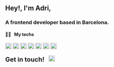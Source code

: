 ## Hey!, I'm Adri,

### A frontend developer based in Barcelona.

#### 👨‍💻 &nbsp; My techs

<span>
  
  <img src="https://img.shields.io/badge/React-525e5b?logo=react&logoColor=blue" alt="React" title="React" height="20" />
  <img src="https://img.shields.io/badge/Angular-525e5b?logo=angular&logoColor=red" alt="Angular" title="Angular" height="20" />
  <img src="https://img.shields.io/badge/TypeScript-525e5b?logo=typescript&logoColor=3178C6" alt="TypeScript" title="TypeScript" height="20" />
  <img src="https://img.shields.io/badge/JavaScript-525e5b?logo=javascript&logoColor=F7DF1E" alt="JavaScript" title="JavaScript" height="20" /> 
    <img src="https://img.shields.io/badge/CSS3-525e5b?logo=css3&logoColor=1572B6" alt="CSS3" title="CSS3" height="20" />
  <img src="https://img.shields.io/badge/Sass-525e5b?logo=sass&logoColor=CC6699" alt="Sass" title="Sass" height="20" />
  <img src="https://img.shields.io/badge/HTML5-525e5b?logo=html5&logoColor=E34F26" alt="HTML5" title="HTML5" height="20" />
</span>

</br>
</br>

<div>
  <span style="font-size: 20px; font-weight: bold;">Get in touch! &nbsp;</span>
  <a href="https://www.linkedin.com/in/adrian-aguirre-sanchez/"> 
    <img alt="Adri's LinkedIn" width="20px" src="https://raw.githubusercontent.com/peterthehan/peterthehan/master/assets/linkedin.svg" />
  </a>
</div>


</br>
